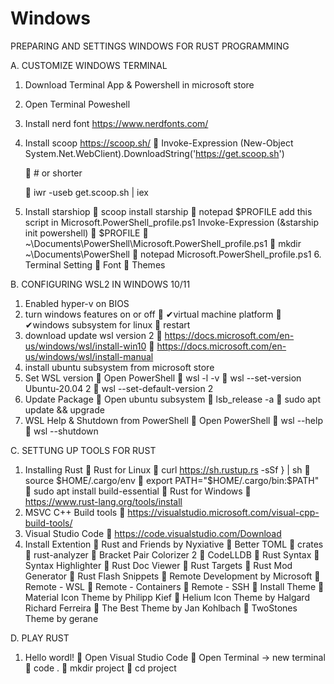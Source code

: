 # Windows
 
PREPARING AND SETTINGS WINDOWS FOR RUST PROGRAMMING

A. CUSTOMIZE WINDOWS TERMINAL
   1. Download Terminal App & Powershell in microsoft store
   2. Open Terminal Poweshell
   3. Install nerd font https://www.nerdfonts.com/
   4. Install scoop https://scoop.sh/
      👀 Invoke-Expression (New-Object System.Net.WebClient).DownloadString('https://get.scoop.sh')
      
      👀 # or shorter
      
      👀 iwr -useb get.scoop.sh | iex
   5. Install starshiop
	👀 scoop install starship
	👀 notepad $PROFILE
	add this script in Microsoft.PowerShell_profile.ps1
	Invoke-Expression (&starship init powershell)
	👀 $PROFILE
	👀 ~\Documents\PowerShell\Microsoft.PowerShell_profile.ps1
	👀 mkdir ~\Documents\PowerShell
	👀 notepad Microsoft.PowerShell_profile.ps1
    6. Terminal Setting
	🚀 Font
	🚀 Themes


B. CONFIGURING WSL2 IN WINDOWS 10/11
   1. Enabled hyper-v on BIOS
   2. turn windows features on or off
   	🚀 ✔virtual machine platform 
   	🚀 ✔windows subsystem for linux
   	🚀 restart
   3. download update wsl version 2
   	🚀 https://docs.microsoft.com/en-us/windows/wsl/install-win10
   	🚀 https://docs.microsoft.com/en-us/windows/wsl/install-manual
   4. install ubuntu subsystem from microsoft store
   5. Set WSL version
   	🚀 Open PowerShell
	   👀 wsl -l -v
	   👀 wsl --set-version Ubuntu-20.04 2
	   👀 wsl --set-default-version 2
   6. Update Package
	🚀 Open ubuntu subsystem
	   👀 lsb_release -a
	   👀 sudo apt update && upgrade
   7. WSL Help & Shutdown from PowerShell
	🚀 Open PowerShell
	   👀 wsl --help
	   👀 wsl --shutdown

C. SETTUNG UP TOOLS FOR RUST
   1. Installing Rust
	🚀 Rust for Linux
	   👀 curl https://sh.rustup.rs -sSf } | sh
	   👀 source $HOME/.cargo/env
	   👀 export PATH="$HOME/.cargo/bin:$PATH"
	   👀 sudo apt install build-essential
  	🚀 Rust for Windows
	   👀 https://www.rust-lang.org/tools/install
   3. MSVC C++ Build tools
	🚀 https://visualstudio.microsoft.com/visual-cpp-build-tools/ 
   4. Visual Studio Code
	🚀 https://code.visualstudio.com/Download
   5. Install Extention
 	🚀 Rust and Friends by Nyxiative
	   👀 Better TOML
	   👀 crates
	   👀 rust-analyzer
	   👀 Bracket Pair Colorizer 2
	   👀 CodeLLDB
	   👀 Rust Syntax
	   👀 Syntax Highlighter
	   👀 Rust Doc Viewer
	   👀 Rust Targets
	   👀 Rust Mod Generator
	   👀 Rust Flash Snippets
	🚀 Remote Development by Microsoft
	   👀 Remote - WSL
	   👀 Remote - Containers
	   👀 Remote - SSH
    	🚀 Install Theme 
	   👀 Material Icon Theme by Philipp Kief
	   👀 Helium Icon Theme by Halgard Richard Ferreira
	   👀 The Best Theme by Jan Kohlbach
	   👀 TwoStones Theme by gerane

D. PLAY RUST
   1. Hello wordl!
	🚀 Open Visual Studio Code
	🚀 Open Terminal -> new terminal
	   👀 code .
	   👀 mkdir project
	   👀 cd project
